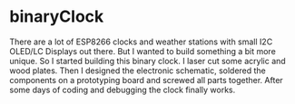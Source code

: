 # binaryClock

There are a lot of ESP8266 clocks and weather stations with small I2C OLED/LC Displays out there. But I wanted to build something a bit more unique. So I started building this binary clock. I laser cut some acrylic and wood plates. Then I designed the electronic schematic, soldered the components on a prototyping board and screwed all parts together. After some days of coding and debugging the clock finally works.
